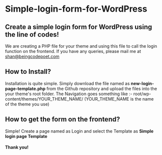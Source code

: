# Simple-login-form-for-WordPress
## Create a simple login form for WordPress using the line of codes! 
We are creating a PHP file for your theme and using this file to call the login function on the frontend. 
If you have any queries, please mail me at shan@beingcodepoet.com 

## How to Install?
Installation is quite simple. Simply download the file named as <b>new-login-page-template.php</b> from the Github repository and upload the files into the your theme's root folder. The Navigation goes something like :- root/wp-content/themes/YOUR_THEME_NAME/
(YOUR_THEME_NAME is the name of the theme you use)

## How to get the form on the frontend?
Simple! Create a page named as Login and select the Template as <b>Simple login page Template</b>
<img src="">
#### Thank you!
